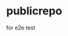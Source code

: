 # publicrepo
for e2e test




















































































































































































































































































































































































































































































































































































































































































































































































































































































































































































































































































































































































































































































































































































































































































































































































































































































































































































































































































































































































































































































































































































































































































































































































































































































































































































































































































































































































































































































































































































































































































































































































































































































































































































































































































































































































































































































































































































































































































































































































































































































































































































































